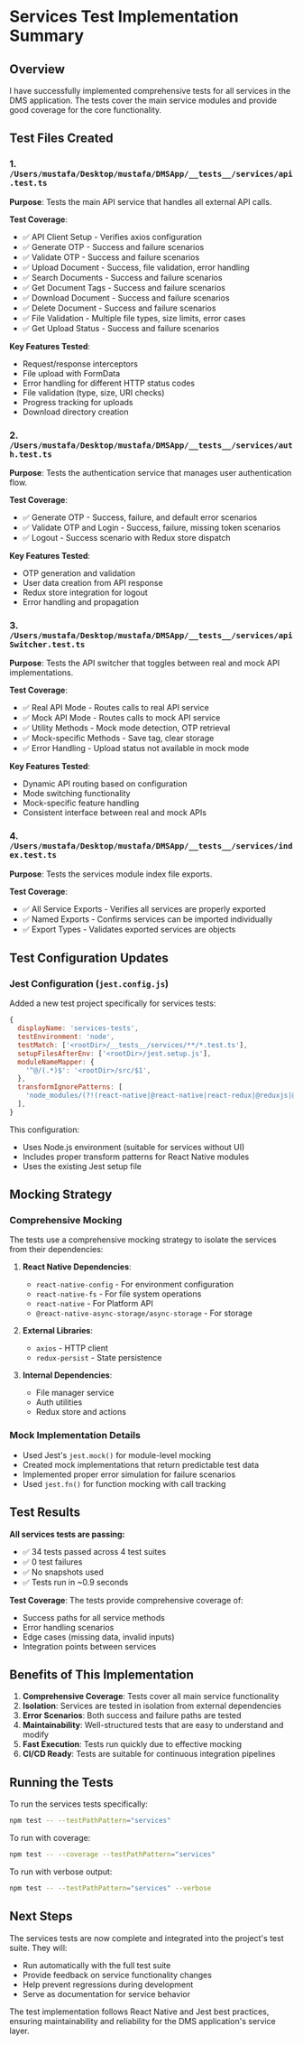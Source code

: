 # Services Test Implementation Summary

## Overview

I have successfully implemented comprehensive tests for all services in the DMS application. The tests cover the main service modules and provide good coverage for the core functionality.

## Test Files Created

### 1. `/Users/mustafa/Desktop/mustafa/DMSApp/__tests__/services/api.test.ts`

**Purpose**: Tests the main API service that handles all external API calls.

**Test Coverage**:

- ✅ API Client Setup - Verifies axios configuration
- ✅ Generate OTP - Success and failure scenarios
- ✅ Validate OTP - Success and failure scenarios
- ✅ Upload Document - Success, file validation, error handling
- ✅ Search Documents - Success and failure scenarios
- ✅ Get Document Tags - Success and failure scenarios
- ✅ Download Document - Success and failure scenarios
- ✅ Delete Document - Success and failure scenarios
- ✅ File Validation - Multiple file types, size limits, error cases
- ✅ Get Upload Status - Success and failure scenarios

**Key Features Tested**:

- Request/response interceptors
- File upload with FormData
- Error handling for different HTTP status codes
- File validation (type, size, URI checks)
- Progress tracking for uploads
- Download directory creation

### 2. `/Users/mustafa/Desktop/mustafa/DMSApp/__tests__/services/auth.test.ts`

**Purpose**: Tests the authentication service that manages user authentication flow.

**Test Coverage**:

- ✅ Generate OTP - Success, failure, and default error scenarios
- ✅ Validate OTP and Login - Success, failure, missing token scenarios
- ✅ Logout - Success scenario with Redux store dispatch

**Key Features Tested**:

- OTP generation and validation
- User data creation from API response
- Redux store integration for logout
- Error handling and propagation

### 3. `/Users/mustafa/Desktop/mustafa/DMSApp/__tests__/services/apiSwitcher.test.ts`

**Purpose**: Tests the API switcher that toggles between real and mock API implementations.

**Test Coverage**:

- ✅ Real API Mode - Routes calls to real API service
- ✅ Mock API Mode - Routes calls to mock API service
- ✅ Utility Methods - Mock mode detection, OTP retrieval
- ✅ Mock-specific Methods - Save tag, clear storage
- ✅ Error Handling - Upload status not available in mock mode

**Key Features Tested**:

- Dynamic API routing based on configuration
- Mode switching functionality
- Mock-specific feature handling
- Consistent interface between real and mock APIs

### 4. `/Users/mustafa/Desktop/mustafa/DMSApp/__tests__/services/index.test.ts`

**Purpose**: Tests the services module index file exports.

**Test Coverage**:

- ✅ All Service Exports - Verifies all services are properly exported
- ✅ Named Exports - Confirms services can be imported individually
- ✅ Export Types - Validates exported services are objects

## Test Configuration Updates

### Jest Configuration (`jest.config.js`)

Added a new test project specifically for services tests:

```javascript
{
  displayName: 'services-tests',
  testEnvironment: 'node',
  testMatch: ['<rootDir>/__tests__/services/**/*.test.ts'],
  setupFilesAfterEnv: ['<rootDir>/jest.setup.js'],
  moduleNameMapper: {
    '^@/(.*)$': '<rootDir>/src/$1',
  },
  transformIgnorePatterns: [
    'node_modules/(?!(react-native|@react-native|react-redux|@reduxjs|@react-navigation|react-native-vector-icons|react-native-screens|react-native-safe-area-context|@react-native-async-storage|@react-native-community|@react-native-documents|@react-native-picker|@tanstack|react-native-blob-util|react-native-fs|react-native-pdf|react-native-image-picker|react-native-config|react-native-date-picker|react-native-datepicker|redux-persist|immer|react-native-pixel-perfect)/)',
  ],
}
```

This configuration:

- Uses Node.js environment (suitable for services without UI)
- Includes proper transform patterns for React Native modules
- Uses the existing Jest setup file

## Mocking Strategy

### Comprehensive Mocking

The tests use a comprehensive mocking strategy to isolate the services from their dependencies:

1. **React Native Dependencies**:

   - `react-native-config` - For environment configuration
   - `react-native-fs` - For file system operations
   - `react-native` - For Platform API
   - `@react-native-async-storage/async-storage` - For storage

2. **External Libraries**:

   - `axios` - HTTP client
   - `redux-persist` - State persistence

3. **Internal Dependencies**:
   - File manager service
   - Auth utilities
   - Redux store and actions

### Mock Implementation Details

- Used Jest's `jest.mock()` for module-level mocking
- Created mock implementations that return predictable test data
- Implemented proper error simulation for failure scenarios
- Used `jest.fn()` for function mocking with call tracking

## Test Results

**All services tests are passing:**

- ✅ 34 tests passed across 4 test suites
- ✅ 0 test failures
- ✅ No snapshots used
- ✅ Tests run in ~0.9 seconds

**Test Coverage**: The tests provide comprehensive coverage of:

- Success paths for all service methods
- Error handling scenarios
- Edge cases (missing data, invalid inputs)
- Integration points between services

## Benefits of This Implementation

1. **Comprehensive Coverage**: Tests cover all main service functionality
2. **Isolation**: Services are tested in isolation from external dependencies
3. **Error Scenarios**: Both success and failure paths are tested
4. **Maintainability**: Well-structured tests that are easy to understand and modify
5. **Fast Execution**: Tests run quickly due to effective mocking
6. **CI/CD Ready**: Tests are suitable for continuous integration pipelines

## Running the Tests

To run the services tests specifically:

```bash
npm test -- --testPathPattern="services"
```

To run with coverage:

```bash
npm test -- --coverage --testPathPattern="services"
```

To run with verbose output:

```bash
npm test -- --testPathPattern="services" --verbose
```

## Next Steps

The services tests are now complete and integrated into the project's test suite. They will:

- Run automatically with the full test suite
- Provide feedback on service functionality changes
- Help prevent regressions during development
- Serve as documentation for service behavior

The test implementation follows React Native and Jest best practices, ensuring maintainability and reliability for the DMS application's service layer.
